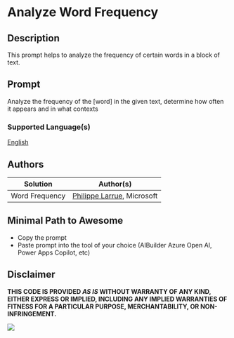 # Analyze Word Frequency

## Description

This prompt helps to analyze the frequency of certain words in a block of text.

## Prompt

Analyze the frequency of the [word] in the given text, determine how often it appears and in what contexts

### Supported Language(s)

[English](./en-us/prompt.md)

## Authors

Solution|Author(s)
--------|---------
Word Frequency | [Philippe Larrue](https://github.com/Phil-cmd), Microsoft |

## Minimal Path to Awesome

* Copy the prompt
* Paste prompt into the tool of your choice (AIBuilder Azure Open AI, Power Apps Copilot, etc)

## Disclaimer

**THIS CODE IS PROVIDED *AS IS* WITHOUT WARRANTY OF ANY KIND, EITHER EXPRESS OR IMPLIED, INCLUDING ANY IMPLIED WARRANTIES OF FITNESS FOR A PARTICULAR PURPOSE, MERCHANTABILITY, OR NON-INFRINGEMENT.**

<img src="https://m365-visitor-stats.azurewebsites.net/powerplatform-prompts/samples/ai-builder/anagram-creator" aria-hidden="true" />
